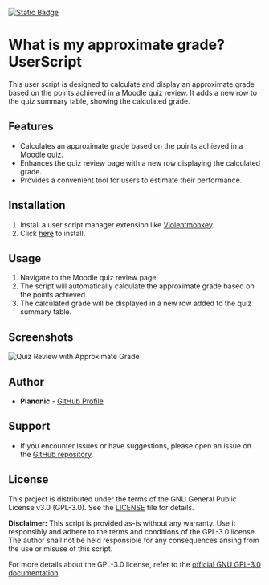 [![Static Badge](https://img.shields.io/badge/Install-Script-dark_green?style=for-the-badge&color=dark_green)](https://github.com/BBBaden-Moodle-userscripts/What-is-my-approximate-grade/raw/main/approximate_grade.user.js)

# What is my approximate grade? UserScript

This user script is designed to calculate and display an approximate grade based on the points achieved in a Moodle quiz review. It adds a new row to the quiz summary table, showing the calculated grade.

## Features

- Calculates an approximate grade based on the points achieved in a Moodle quiz.
- Enhances the quiz review page with a new row displaying the calculated grade.
- Provides a convenient tool for users to estimate their performance.

## Installation

1. Install a user script manager extension like [Violentmonkey](https://violentmonkey.github.io/#installation).
2. Click [here](https://github.com/BBBaden-Moodle-userscripts/What-is-my-approximate-grade/raw/main/approximate_grade.user.js) to install.

## Usage

1. Navigate to the Moodle quiz review page.
2. The script will automatically calculate the approximate grade based on the points achieved.
3. The calculated grade will be displayed in a new row added to the quiz summary table.

## Screenshots

![Quiz Review with Approximate Grade](https://github.com/BBBaden-Moodle-userscripts/What-is-my-approximate-grade/blob/main/img/Screenshot%202024-01-03%20152051.png?raw=true)

## Author

- **Pianonic** - [GitHub Profile](https://github.com/Pianonic)

## Support

- If you encounter issues or have suggestions, please open an issue on the [GitHub repository](https://github.com/BBBaden-Moodle-userscripts/What-is-my-approximate-grade/issues).

## License

This project is distributed under the terms of the GNU General Public License v3.0 (GPL-3.0). See the [LICENSE](LICENSE) file for details.

**Disclaimer:**
This script is provided as-is without any warranty. Use it responsibly and adhere to the terms and conditions of the GPL-3.0 license. The author shall not be held responsible for any consequences arising from the use or misuse of this script.

For more details about the GPL-3.0 license, refer to the [official GNU GPL-3.0 documentation](https://www.gnu.org/licenses/gpl-3.0.html).

